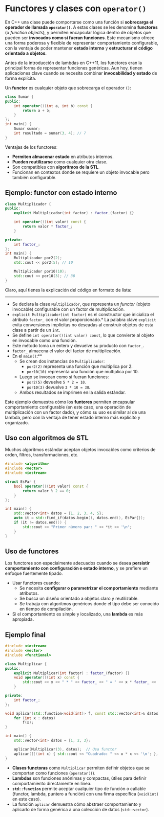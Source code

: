 # Functores y clases con `operator()`

En C++ una clase puede comportarse como una función si **sobrecarga el operador de llamada `operator()`**. A estas clases se les denomina **functores** (o *function objects*), y permiten encapsular lógica dentro de objetos que pueden ser **invocados como si fueran funciones**. Este mecanismo ofrece una forma poderosa y flexible de representar comportamiento configurable, con la ventaja de poder mantener **estado interno** y **estructurar el código orientado a objetos**.

Antes de la introducción de lambdas en C++11, los functores eran la principal forma de representar funciones genéricas. Aun hoy, tienen aplicaciones clave cuando se necesita combinar **invocabilidad y estado** de forma explícita.

Un **functor** es cualquier objeto que sobrecarga el operador `()`:

```cpp
class Sumar {
public:
    int operator()(int a, int b) const {
        return a + b;
    }
};
int main() {
    Sumar sumar;
    int resultado = sumar(3, 4); // 7
}
```

Ventajas de los functores:

* **Permiten almacenar estado** en atributos internos.
* **Pueden reutilizarse** como cualquier otra clase.
* Son compatibles con **algoritmos de la STL**.
* Funcionan en contextos donde se requiere un objeto invocable pero también configurable.

## Ejemplo: functor con estado interno

```cpp
class Multiplicador {
public:
    explicit Multiplicador(int factor) : factor_(factor) {}

    int operator()(int valor) const {
        return valor * factor_;
    }

private:
    int factor_;
};
int main() {
    Multiplicador por2(2);
    std::cout << por2(5); // 10

    Multiplicador por10(10);
    std::cout << por10(3); // 30
}
```

Claro, aquí tienes la explicación del código en formato de lista:

---

* Se declara la clase `Multiplicador`, que representa un *functor* (objeto invocable) configurable con un factor de multiplicación.
* `explicit Multiplicador(int factor)` es el constructor que inicializa el atributo `factor_` con el valor proporcionado.* La palabra clave `explicit` evita conversiones implícitas no deseadas al construir objetos de esta clase a partir de un `int`.
* Se define `int operator()(int valor) const`, lo que convierte al objeto en invocable como una función.
* Este método toma un entero y devuelve su producto con `factor_`.
* `factor_` almacena el valor del factor de multiplicación.
* En el `main()`:**
   * Se crean dos instancias de `Multiplicador`:
     * `por2(2)` representa una función que multiplica por 2.
     * `por10(10)` representa una función que multiplica por 10.
   * Luego se invocan como si fueran funciones:
     * `por2(5)` devuelve `5 * 2 = 10`.
     * `por10(3)` devuelve `3 * 10 = 30`.
   * Ambos resultados se imprimen en la salida estándar.

Este ejemplo demuestra cómo los **funtores** permiten encapsular comportamiento configurable (en este caso, una operación de multiplicación con un factor dado), y cómo su uso es similar al de una lambda, pero con la ventaja de tener estado interno más explícito y organizado.


## Uso con algoritmos de STL

Muchos algoritmos estándar aceptan objetos invocables como criterios de orden, filtros, transformaciones, etc.

```cpp
#include <algorithm>
#include <vector>
#include <iostream>

struct EsPar {
    bool operator()(int valor) const {
        return valor % 2 == 0;
    }
};

int main() {
    std::vector<int> datos = {1, 2, 3, 4, 5};
    auto it = std::find_if(datos.begin(), datos.end(), EsPar{});
    if (it != datos.end()) {
        std::cout << "Primer número par: " << *it << '\n';
    }
}
```

## Uso de functores

Los functores son especialmente adecuados cuando se desea **persistir comportamiento con configuración o estado interno**, y se prefiere un enfoque fuertemente tipado.


* Usar functores cuando:
  * Se necesita **configurar o parametrizar el comportamiento** mediante atributos.
  * Se busca un diseño orientado a objetos claro y reutilizable.
  * Se trabaja con algoritmos genéricos donde el tipo debe ser conocido en tiempo de compilación.
* Si el comportamiento es simple y localizado, una **lambda** es más apropiada.

## Ejemplo final

```cpp
#include <iostream>
#include <vector>
#include <functional>

class Multiplicar {
public:
    explicit Multiplicar(int factor) : factor_(factor) {}
    void operator()(int x) const {
        std::cout << x << " * " << factor_ << " = " << x * factor_ << '\n';
    }

private:
    int factor_;
};

void aplicar(std::function<void(int)> f, const std::vector<int>& datos) {
    for (int x : datos)
        f(x);
}

int main() {
    std::vector<int> datos = {1, 2, 3};

    aplicar(Multiplicar(3), datos);  // Usa functor
    aplicar([](int x) { std::cout << "Cuadrado: " << x * x << '\n'; }, datos);  // Usa lambda
}
```

* **Clases functoras** como `Multiplicar` permiten definir objetos que se comportan como funciones (`operator()`).
* **Lambdas** son funciones anónimas y compactas, útiles para definir comportamiento directamente en línea.
* **`std::function`** permite aceptar cualquier tipo de función o callable (functor, lambda, puntero a función) con una firma específica (`void(int)` en este caso).
* La función `aplicar` demuestra cómo abstraer comportamiento y aplicarlo de forma genérica a una colección de datos (`std::vector`).
